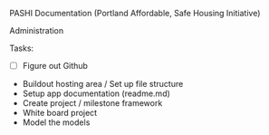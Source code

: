 PASHI Documentation
(Portland Affordable, Safe Housing Initiative)

Administration

Tasks:
- [ ] Figure out Github
- Buildout hosting area / Set up file structure
- Setup app documentation (readme.md)
- Create project / milestone framework
- White board project 
- Model the models

